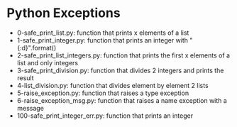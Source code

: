# Python Exceptions
* 0-safe_print_list.py: function that prints x elements of a list
* 1-safe_print_integer.py: function that prints an integer with "{:d}".format()
* 2-safe_print_list_integers.py: function that prints the first x elements of a list and only integers
* 3-safe_print_division.py: function that divides 2 integers and prints the result
* 4-list_division.py: function that divides element by element 2 lists
* 5-raise_exception.py: function that raises a type exception
* 6-raise_exception_msg.py: function that raises a name exception with a message
* 100-safe_print_integer_err.py: function that prints an integer
